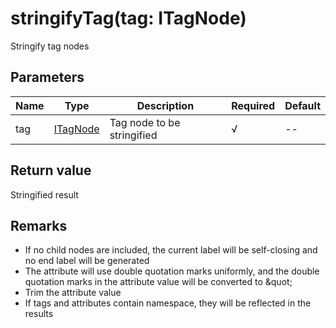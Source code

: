 # stringifyTag(tag: ITagNode)

Stringify tag nodes

## Parameters

Name | Type | Description | Required | Default
---- | ---- | ---- | ---- | ----
tag | [ITagNode](types.md#itagnode) | Tag node to be stringified | √ | --

## Return value

Stringified result

## Remarks

- If no child nodes are included, the current label will be self-closing and no end label will be generated
- The attribute will use double quotation marks uniformly, and the double quotation marks in the attribute value will be converted to \&quot;
- Trim the attribute value
- If tags and attributes contain namespace, they will be reflected in the results
